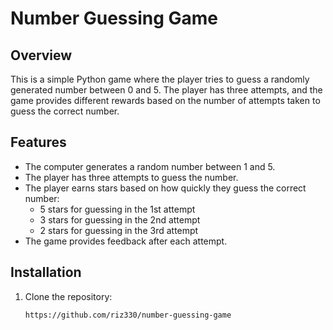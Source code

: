 # Number Guessing Game

## Overview
This is a simple Python game where the player tries to guess a randomly generated number between 0 and 5. The player has three attempts, and the game provides different rewards based on the number of attempts taken to guess the correct number.

## Features
- The computer generates a random number between 1 and 5.
- The player has three attempts to guess the number.
- The player earns stars based on how quickly they guess the correct number:
  - 5 stars for guessing in the 1st attempt
  - 3 stars for guessing in the 2nd attempt
  - 2 stars for guessing in the 3rd attempt
- The game provides feedback after each attempt.

## Installation
1. Clone the repository:
   ```bash
   https://github.com/riz330/number-guessing-game
   
